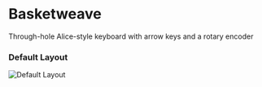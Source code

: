 # Basketweave

Through-hole Alice-style keyboard with arrow keys and a rotary encoder

### Default Layout
![Default Layout](https://i.imgur.com/LMndm49.png)
